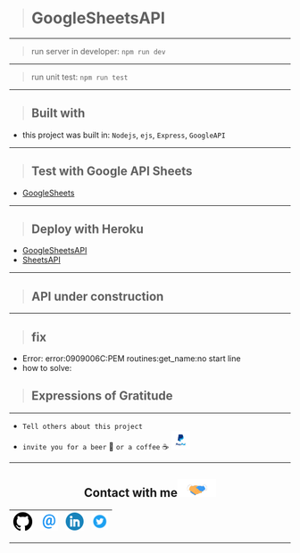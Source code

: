 > # GoogleSheetsAPI
---
> run server in developer: `npm run dev`
---
> run unit test: `npm run test`
---
> ## Built with
* this project was built in: `Nodejs`, `ejs`, `Express`, `GoogleAPI`
---
> ## Test with Google API Sheets
* [GoogleSheets](https://docs.google.com/spreadsheets/d/1IwI4STY9b5Q5rglBCSQSmJc8rGexfYQvyzdXai-B7i0/edit#gid=0)
---
> ## Deploy with Heroku
* [GoogleSheetsAPI](https://test-googlesheetsapi.herokuapp.com/)
* [SheetsAPI](https://test-googlesheetsapi.herokuapp.com/api/googleAPI)
---
> ## API under construction

---
> ## fix
* Error: error:0909006C:PEM routines:get_name:no start line
* how to solve:
> ## Expressions of Gratitude
---
* `Tell others about this project`
* `invite you for a beer` 🍺 `or a coffee` ☕ [<img src="https://github.com/ricardo1470/MEVN/blob/main/src/public/images/paypal.png" alt="Github logo" width="34">](https://paypal.me/ricardo1470?locale.x=es_XC)
---

<div align="center">
<h2>
    Contact with me<img src="https://github.com/ricardo1470/MEVN/blob/main/src/public/images/Handshake.gif"  alt="handshake" height="32px">
</h2>

| [<img src="https://github.com/ricardo1470/MEVN/blob/main/src/public/images/GitHub.png" alt="Github logo" width="34">](https://github.com/ricardo1470/README/blob/master/README.md) | [<img src="https://github.com/ricardo1470/MEVN/blob/main/src/public/images/email.png" alt="email logo" height="32">](mailto:ricardo.alfonso.camayo@gmail.com) | [<img src="https://github.com/ricardo1470/MEVN/blob/main/src/public/images/linkedin-icon.png" alt="Linkedin Logo" width="32">](https://www.linkedin.com/in/ricardo-alfonso-camayo/) | [<img src="https://github.com/ricardo1470/MEVN/blob/main/src/public/images/twitter.png" alt="Twitter Logo" width="30">](https://twitter.com/RICARDO1470) |
|:---:|:---:|:---:|:---:|

</div>

---
